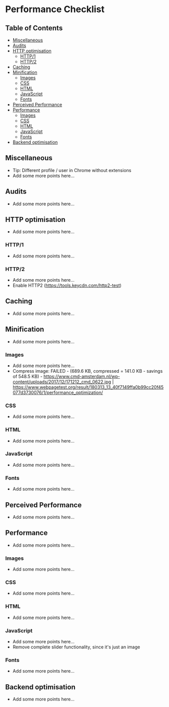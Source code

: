 # Performance Checklist

## Table of Contents

*   [Miscellaneous](#miscellaneous)
*   [Audits](#audits)
*   [HTTP optimisation](#http-optimisation)
    *   [HTTP/1](#http1)
    *   [HTTP/2](#http2)
*   [Caching](#caching)
*   [Minification](#minification)
    *   [Images](#images)
    *   [CSS](#css)
    *   [HTML](#html)
    *   [JavaScript](#javascript)
    *   [Fonts](#fonts)
*   [Perceived Performance](#perceived-performance)
*   [Performance](#performance)
    *   [Images](#images-1)
    *   [CSS](#css-1)
    *   [HTML](#html-1)
    *   [JavaScript](#javascript-1)
    *   [Fonts](#fonts-1)
*   [Backend optimisation](#backend-optimisation)

## Miscellaneous

*   Tip: Different profile / user in Chrome without extensions
*   Add some more points here...

## Audits

*   Add some more points here...

## HTTP optimisation

*   Add some more points here...

### HTTP/1

*   Add some more points here...

### HTTP/2

*   Add some more points here...
* Enable HTTP2 (https://tools.keycdn.com/http2-test)

## Caching

*   Add some more points here...

## Minification

*   Add some more points here...

### Images

*   Add some more points here...
* Compress image: FAILED - (689.6 KB, compressed = 141.0 KB - savings of 548.5 KB) - https://www.cmd-amsterdam.nl/wp-content/uploads/2017/12/171212_cmd_0622.jpg | https://www.webpagetest.org/result/180313_13_40f7149ffa0b99cc20f45077d3730076/1/performance_optimization/

### CSS

*   Add some more points here...

### HTML

*   Add some more points here...

### JavaScript

*   Add some more points here...

### Fonts

*   Add some more points here...

## Perceived Performance

*   Add some more points here...

## Performance

*   Add some more points here...

### Images

*   Add some more points here...

### CSS

*   Add some more points here...

### HTML

*   Add some more points here...

### JavaScript

*   Add some more points here...
* Remove complete slider functionality, since it's just an image

### Fonts

*   Add some more points here...

## Backend optimisation

*   Add some more points here...
